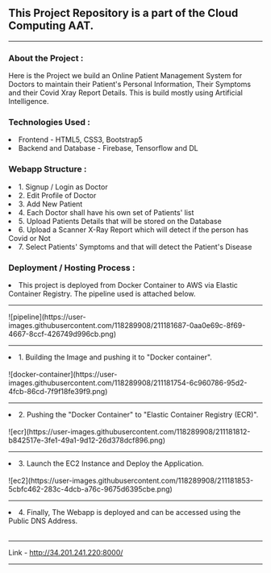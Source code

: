 <h2>This Project Repository is a part of the Cloud Computing AAT.</h2><hr>

<h3>About the Project :</h3>
Here is the Project we build an Online Patient Management System for Doctors to maintain their Patient's Personal Information, Their Symptoms and their Covid Xray 
Report Details. This is build mostly using Artificial Intelligence.

<h3>Technologies Used :</h3>
<li>Frontend - HTML5, CSS3, Bootstrap5 </li>
<li>Backend and Database - Firebase, Tensorflow and DL</li>

<h3>Webapp Structure :</h3>
<li>1. Signup / Login as Doctor</li>
<li>2. Edit Profile of Doctor</li>
<li>3. Add New Patient</li>
<li>4. Each Doctor shall have his own set of Patients' list</li>
<li>5. Upload Patients Details that will be stored on the Database</li>
<li>6. Upload a Scanner X-Ray Report which will detect if the person has Covid or Not</li>
<li>7. Select Patients' Symptoms and that will detect the Patient's Disease</li>

<h3>Deployment / Hosting Process :</h3>

<li>This project is deployed from Docker Container to AWS via Elastic Container Registry. The pipeline used is attached below.</li>
<hr>
![pipeline](https://user-images.githubusercontent.com/118289908/211181687-0aa0e69c-8f69-4667-8ccf-426749d996cb.png)

<hr>
<li> 1. Building the Image and pushing it to "Docker container".</li>
<br>
![docker-container](https://user-images.githubusercontent.com/118289908/211181754-6c960786-95d2-4fcb-86cd-7f9f18fe39f9.png)

<hr>
<li> 2. Pushing the "Docker Container" to "Elastic Container Registry (ECR)".</li>
<br>
![ecr](https://user-images.githubusercontent.com/118289908/211181812-b842517e-3fe1-49a1-9d12-26d378dcf896.png)

<hr>
<li> 3. Launch the EC2 Instance and Deploy the Application.</li>
<br>
![ec2](https://user-images.githubusercontent.com/118289908/211181853-5cbfc462-283c-4dcb-a76c-9675d6395cbe.png)

<hr>
<li> 4. Finally, The Webapp is deployed and can be accessed using the Public DNS Address.</li>
<br>
<hr>

Link - <a href="http://34.201.241.220:8000/">http://34.201.241.220:8000/</a>
<hr>

